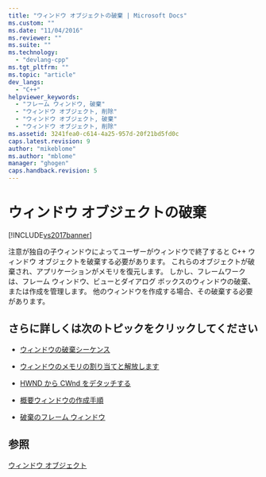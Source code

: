 ```yaml
---
title: "ウィンドウ オブジェクトの破棄 | Microsoft Docs"
ms.custom: ""
ms.date: "11/04/2016"
ms.reviewer: ""
ms.suite: ""
ms.technology: 
  - "devlang-cpp"
ms.tgt_pltfrm: ""
ms.topic: "article"
dev_langs: 
  - "C++"
helpviewer_keywords: 
  - "フレーム ウィンドウ, 破棄"
  - "ウィンドウ オブジェクト, 削除"
  - "ウィンドウ オブジェクト, 破棄"
  - "ウィンドウ オブジェクト, 削除"
ms.assetid: 3241fea0-c614-4a25-957d-20f21bd5fd0c
caps.latest.revision: 9
author: "mikeblome"
ms.author: "mblome"
manager: "ghogen"
caps.handback.revision: 5
---
```

# ウィンドウ オブジェクトの破棄
[!INCLUDE[vs2017banner](../assembler/inline/includes/vs2017banner.md)]

注意が独自の子ウィンドウによってユーザーがウィンドウで終了すると C\+\+ ウィンドウ オブジェクトを破棄する必要があります。  これらのオブジェクトが破棄され、アプリケーションがメモリを復元します。  しかし、フレームワークは、フレーム ウィンドウ、ビューとダイアログ ボックスのウィンドウの破棄、または作成を管理します。  他のウィンドウを作成する場合、その破棄する必要があります。  
  
## さらに詳しくは次のトピックをクリックしてください  
  
-   [ウィンドウの破棄シーケンス](../mfc/window-destruction-sequence.md)  
  
-   [ウィンドウのメモリの割り当てと解放します](../mfc/allocating-and-deallocating-window-memory.md)  
  
-   [HWND から CWnd をデタッチする](../Topic/Detaching%20a%20CWnd%20from%20Its%20HWND.md)  
  
-   [概要ウィンドウの作成手順](../mfc/general-window-creation-sequence.md)  
  
-   [破棄のフレーム ウィンドウ](../mfc/destroying-frame-windows.md)  
  
## 参照  
 [ウィンドウ オブジェクト](../mfc/window-objects.md)